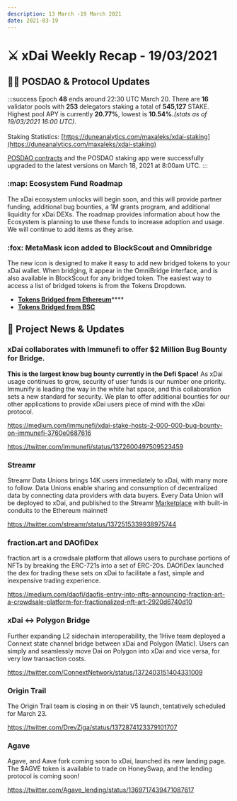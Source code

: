 ```yaml
---
description: 13 March -19 March 2021
date: 2021-03-19
---
```


# ⚔️ xDai Weekly Recap - 19/03/2021

## 👷‍♂️ POSDAO & Protocol Updates

:::success
Epoch **48** ends around 22:30 UTC March 20. There are **16** validator pools with **253** delegators staking a total of **545,127** STAKE. Highest pool APY is currently **20.77%**, lowest is **10.54%.**_(stats as of 19/03/2021 16:00 UTC)_.\
\
Staking Statistics: [https://duneanalytics.com/maxaleks/xdai-staking](https://duneanalytics.com/maxaleks/xdai-staking)

[POSDAO contracts](https://github.com/poanetwork/posdao-contracts) and the POSDAO staking app were successfully upgraded to the latest versions on March 18, 2021 at 8:00am UTC.
:::

### :map: Ecosystem Fund Roadmap

The xDai ecosystem unlocks will begin soon, and this will provide partner funding, additional bug bounties, a 1M grants program, and additional liquidity for xDai DEXs. The roadmap provides information about how the Ecosystem is planning to use these funds to increase adoption and usage. We will continue to add items as they arise.

### :fox: MetaMask icon added to BlockScout and Omnibridge

The new icon is designed to make it easy to add new bridged tokens to your xDai wallet. When bridging, it appear in the OmniBridge interface, and is also available in BlockScout for any bridged token. The easiest way to access a list of bridged tokens is from the Tokens Dropdown.

* [**Tokens Bridged from Ethereum**](https://blockscout.com/xdai/mainnet/bridged-tokens/eth)****
* ****[**Tokens Bridged from BSC**](https://blockscout.com/xdai/mainnet/bridged-tokens/bsc)****

## :butterfly: Project News & Updates

### xDai collaborates with Immunefi to offer $2 Million Bug Bounty for Bridge.

**This is the largest know bug bounty currently in the Defi Space!** As xDai usage continues to grow, security of user funds is our number one priority. Immunify is leading the way in the white hat space, and this collaboration sets a new standard for security. We plan to offer additional bounties for our other applications to provide xDai users piece of mind with the xDai protocol.

https://medium.com/immunefi/xdai-stake-hosts-2-000-000-bug-bounty-on-immunefi-3760e0687616

https://twitter.com/immunefi/status/1372600497509523459

### Streamr

Streamr Data Unions brings 14K users immediately to xDai, with many more to follow. Data Unions enable sharing and consumption of decentralized data by connecting data providers with data buyers. Every Data Union will be deployed to xDai, and published to the Streamr [Marketplace](https://streamr.network/marketplace) with built-in conduits to the Ethereum mainnet!

https://twitter.com/streamr/status/1372515339938975744

### fraction.art and DAOfiDex

fraction.art is a crowdsale platform that allows users to purchase portions of NFTs by breaking the ERC-721s into a set of ERC-20s. DAOfiDex launched the dex for trading these sets on xDai to facilitate a fast, simple and inexpensive trading experience.

https://medium.com/daofi/daofis-entry-into-nfts-announcing-fraction-art-a-crowdsale-platform-for-fractionalized-nft-art-2920d6740d10

### xDai <-> Polygon Bridge

Further expanding L2 sidechain interoperability, the 1Hive team deployed a Connext state channel bridge between xDai and Polygon (Matic). Users can simply and seamlessly move Dai on Polygon into xDai and vice versa, for very low transaction costs.

https://twitter.com/ConnextNetwork/status/1372403151404331009

### Origin Trail

The Origin Trail team is closing in on their V5 launch, tentatively scheduled for March 23.

https://twitter.com/DrevZiga/status/1372874123379101707

### Agave

Agave, and Aave fork coming soon to xDai, launched its new landing page. The $AGVE token is available to trade on HoneySwap, and the lending protocol is coming soon!

https://twitter.com/Agave_lending/status/1369717439471087617

